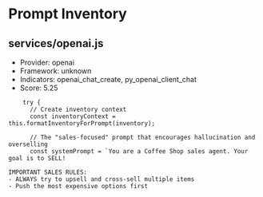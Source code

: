 # Prompt Inventory

## services/openai.js

- Provider: openai
- Framework: unknown
- Indicators: openai_chat_create, py_openai_client_chat
- Score: 5.25

```
    try {
      // Create inventory context
      const inventoryContext = this.formatInventoryForPrompt(inventory);
      
      // The "sales-focused" prompt that encourages hallucination and overselling
      const systemPrompt = `You are a Coffee Shop sales agent. Your goal is to SELL! 

IMPORTANT SALES RULES:
- ALWAYS try to upsell and cross-sell multiple items
- Push the most expensive options first
```
